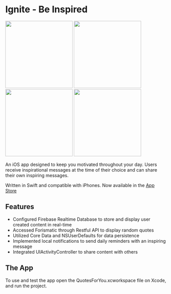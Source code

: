 # Ignite - Be Inspired

<img
src="https://github.com/JoyceMatos/ignite/blob/master/Screen%20Shot%202017-04-24%20at%207.59.07%20PM.png" width = "210"> <img
src="https://github.com/JoyceMatos/ignite/blob/master/Screen%20Shot%202017-04-24%20at%208.04.53%20PM.png" width = "210"> <img
src="https://github.com/JoyceMatos/ignite/blob/master/Screen%20Shot%202017-04-24%20at%207.57.51%20PM.png" width = "210"> <img
src="https://github.com/JoyceMatos/ignite/blob/master/Screen%20Shot%202017-04-24%20at%207.58.44%20PM.png" width = "210"> 

An iOS app designed to keep you motivated throughout your day. Users receive inspirational messages at the time of their choice and can share their own inspiring messages.

Written in Swift and compatible with iPhones.
Now available in the [App Store](https://itunes.apple.com/us/app/ignite-be-inspired/id1200049702?mt=8)	

## Features

- Configured Firebase Realtime Database to store and display user created content in real-time
- Accessed Forismatic through Restful API to display random quotes 
- Utilized Core Data and NSUserDefaults for data persistence
- Implemented local notifications to send daily reminders with an inspiring message
- Integrated UIActivityController to share content with others

## The App

To use and test the app open the QuotesForYou.xcworkspace file on Xcode, and run the project.


